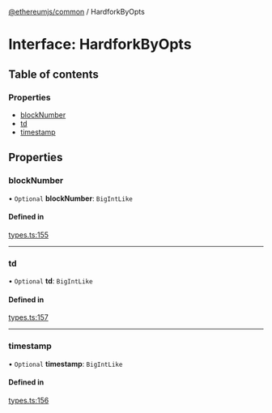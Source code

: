 [@ethereumjs/common](../README.md) / HardforkByOpts

# Interface: HardforkByOpts

## Table of contents

### Properties

- [blockNumber](HardforkByOpts.md#blocknumber)
- [td](HardforkByOpts.md#td)
- [timestamp](HardforkByOpts.md#timestamp)

## Properties

### blockNumber

• `Optional` **blockNumber**: `BigIntLike`

#### Defined in

[types.ts:155](https://github.com/ethereumjs/ethereumjs-monorepo/blob/master/packages/common/src/types.ts#L155)

___

### td

• `Optional` **td**: `BigIntLike`

#### Defined in

[types.ts:157](https://github.com/ethereumjs/ethereumjs-monorepo/blob/master/packages/common/src/types.ts#L157)

___

### timestamp

• `Optional` **timestamp**: `BigIntLike`

#### Defined in

[types.ts:156](https://github.com/ethereumjs/ethereumjs-monorepo/blob/master/packages/common/src/types.ts#L156)
